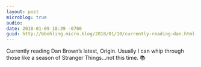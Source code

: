 ```yaml
---
layout: post
microblog: true
audio: 
date: 2018-01-09 18:39 -0700
guid: http://bbohling.micro.blog/2018/01/10/currently-reading-dan.html
---
```

Currently reading Dan Brown’s latest, Origin. Usually I can whip through those like a season of Stranger Things...not this time. 📚
